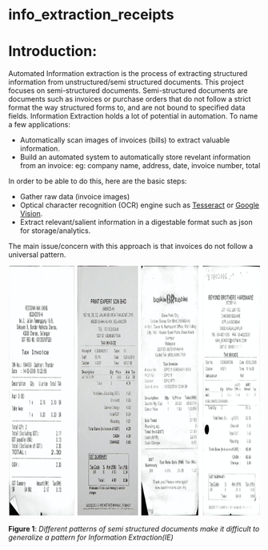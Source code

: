 info_extraction_receipts
==============================



# Introduction:

Automated Information extraction is the process of extracting structured information from unstructured/semi structured documents. This project focuses on semi-structured documents. Semi-structured documents are documents such as invoices or purchase orders that do not follow a strict format the way structured forms to, and are not bound to specified data fields. 
Information Extraction holds a lot of potential in automation. To name a few applications:
- Automatically scan images of invoices (bills) to extract valuable information.
- Build an automated system to automatically store revelant information from an invoice: eg: company name, address, date, invoice number, total  

In order to be able to do this, here are the basic steps:
- Gather raw data (invoice images)
- Optical character recognition (OCR) engine such as [Tesseract](https://tesseract-ocr.github.io) or [Google Vision](https://cloud.google.com/vision/docs/ocr).
- Extract relevant/salient information in a digestable format such as json for storage/analytics.

The main issue/concern with this approach is that invoices do not follow a universal pattern. 

<p align="center">
<img src="figures/figure_1.png" width="1000" height="500"> 

__Figure 1__: _Different patterns of semi structured documents make it difficult to generalize a pattern for Information Extraction(IE)_

